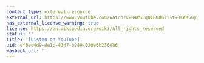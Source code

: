 ```yaml
---
content_type: external-resource
external_url: https://www.youtube.com/watch?v=84PSCq01H88&list=OLAK5uy_npqnaavqgQbsV47iYfcIJ97iufAVTGHv4&index=15
has_external_license_warning: true
license: https://en.wikipedia.org/wiki/All_rights_reserved
status: ''
title: '[Listen on YouTube]'
uid: ef6ec4d9-de1b-41d7-b989-020e6b2360b6
wayback_url: ''
---
```

